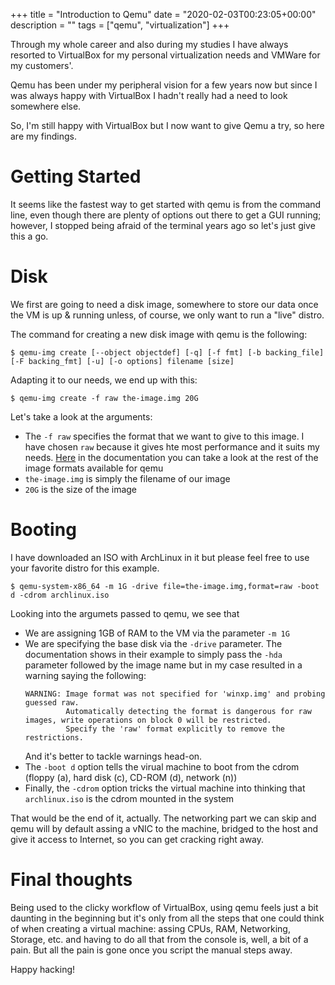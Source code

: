 +++
title = "Introduction to Qemu"
date = "2020-02-03T00:23:05+00:00"
description = ""
tags = ["qemu", "virtualization"]
+++

Through my whole career and also during my studies I have always resorted to
VirtualBox for my personal virtualization needs and VMWare for my customers'.

Qemu has been under my peripheral vision for a few years now but since I was always
happy with VirtualBox I hadn't really had a need to look somewhere else.

So, I'm still happy with VirtualBox but I now want to give Qemu a try, so here
are my findings.

# Getting Started
It seems like the fastest way to get started with qemu is from the command line,
even though there are plenty of options out there to get a GUI running; however,
I stopped being afraid of the terminal years ago so let's just give this a go.

# Disk
We first are going to need a disk image, somewhere to store our data once the VM
is up & running unless, of course, we only want to run a "live" distro.

The command for creating a new disk image with qemu is the following:
```
$ qemu-img create [--object objectdef] [-q] [-f fmt] [-b backing_file] [-F backing_fmt] [-u] [-o options] filename [size]
```

Adapting it to our needs, we end up with this:
```
$ qemu-img create -f raw the-image.img 20G
```

Let's take a look at the arguments:

- The `-f raw` specifies the format that we want to give to this image. I have chosen
  `raw` because it gives hte most performance and it suits my needs.
  [Here](https://en.wikibooks.org/wiki/QEMU/Images#Image_types) in the documentation you
  can take a look at the rest of the image formats available for qemu
- `the-image.img` is simply the filename of our image
- `20G` is the size of the image

# Booting
I have downloaded an ISO with ArchLinux in it but please feel free to use your
favorite distro for this example.

```
$ qemu-system-x86_64 -m 1G -drive file=the-image.img,format=raw -boot d -cdrom archlinux.iso
```

Looking into the argumets passed to qemu, we see that
- We are assigning 1GB of RAM to the VM via the parameter `-m 1G`
- We are specifying the base disk via the `-drive` parameter. The documentation
  shows in their example to simply pass the `-hda` parameter followed by the image
  name but in my case resulted in a warning saying the following:
  ```
  WARNING: Image format was not specified for 'winxp.img' and probing guessed raw.
           Automatically detecting the format is dangerous for raw images, write operations on block 0 will be restricted.
           Specify the 'raw' format explicitly to remove the restrictions.
  ```
  And it's better to tackle warnings head-on.
- The `-boot d` option tells the virual machine to boot from the cdrom
  (floppy (a), hard disk (c), CD-ROM (d), network (n))
- Finally, the `-cdrom` option tricks the virtual machine into thinking that
  `archlinux.iso` is the cdrom mounted in the system


That would be the end of it, actually. The networking part we can skip and qemu
will by default assing a vNIC to the machine, bridged to the host and give it
access to Internet, so you can get cracking right away.

# Final thoughts
Being used to the clicky workflow of VirtualBox, using qemu feels just a bit daunting
in the beginning but it's only from all the steps that one could think of when
creating a virtual machine: assing CPUs, RAM, Networking, Storage, etc. and having
to do all that from the console is, well, a bit of a pain.
But all the pain is gone once you script the manual steps away.

Happy hacking!
